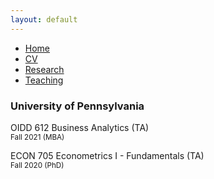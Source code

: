 ```yaml
---
layout: default
---
```


<ul>
<li><a href="./">Home</a></li>
<li><a href="./CV.pdf">CV</a></li>
<li><a href="./research.html">Research</a></li>
<li><a href="./teaching.html">Teaching</a></li>
</ul>

<div>
<h3>University of Pennsylvania</h3>

<p>OIDD 612 Business Analytics (TA) <br>
<small>Fall 2021 (MBA)</small></p>

<p>ECON 705 Econometrics I - Fundamentals (TA) <br>
<small>Fall 2020 (PhD)</small></p>
</div>
